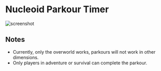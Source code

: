 # Nucleoid Parkour Timer
![screenshot](https://media.discordapp.net/attachments/740596279310155777/817768207544090685/unknown.png)

## Notes
- Currently, only the overworld works, parkours will not work in other dimensions.
- Only players in adventure or survival can complete the parkour.
